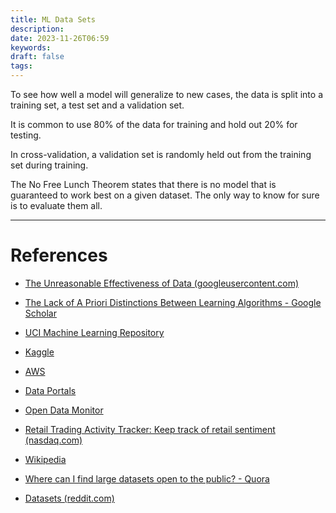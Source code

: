 ```yaml
---
title: ML Data Sets
description: 
date: 2023-11-26T06:59
keywords: 
draft: false
tags:
---
```

To see how well a model will generalize to new cases, the data is split into a training set, a test set and a validation set.

It is common to use 80% of the data for training and hold out 20% for testing.

In cross-validation, a validation set is randomly held out from the training set during training.

The No Free Lunch Theorem states that there is no model that is guaranteed to work best on a given dataset.  The only way to know for sure is to evaluate them all.

---
# References

- [The Unreasonable Effectiveness of Data (googleusercontent.com)](http://static.googleusercontent.com/media/research.google.com/fr//pubs/archive/35179.pdf)
- [The Lack of A Priori Distinctions Between Learning Algorithms - Google Scholar](https://scholar.google.fr/scholar?q=lack+of+a+priori+distinctions+between+learning+algorithms)

- [UCI Machine Learning Repository](https://archive.ics.uci.edu/)
- [Kaggle](https://www.kaggle.com/datasets)
- [AWS](https://registry.opendata.aws/)
- [Data Portals](https://dataportals.org/)
- [Open Data Monitor](https://opendatamonitor.eu)
- [Retail Trading Activity Tracker: Keep track of retail sentiment (nasdaq.com)](https://data.nasdaq.com/institutional-investors)
- [Wikipedia](https://en.wikipedia.org/wiki/List_of_datasets_for_machine-learning_research)
- [Where can I find large datasets open to the public? - Quora](https://www.quora.com/Where-can-I-find-large-datasets-open-to-the-public)
- [Datasets (reddit.com)](https://www.reddit.com/r/datasets/)
